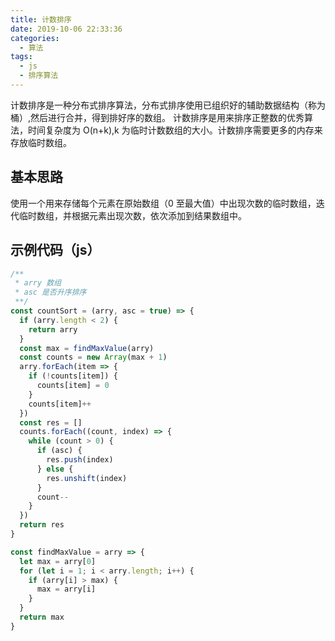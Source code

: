 ```yaml
---
title: 计数排序
date: 2019-10-06 22:33:36
categories:
  - 算法
tags:
  - js
  - 排序算法
---
```


计数排序是一种分布式排序算法，分布式排序使用已组织好的辅助数据结构（称为桶）,然后进行合并，得到排好序的数组。
计数排序是用来排序正整数的优秀算法，时间复杂度为 O(n+k),k 为临时计数数组的大小。计数排序需要更多的内存来存放临时数组。

## 基本思路

使用一个用来存储每个元素在原始数组（0 至最大值）中出现次数的临时数组，迭代临时数组，并根据元素出现次数，依次添加到结果数组中。

## 示例代码（js）

```js
/**
 * arry 数组
 * asc 是否升序排序
 **/
const countSort = (arry, asc = true) => {
  if (arry.length < 2) {
    return arry
  }
  const max = findMaxValue(arry)
  const counts = new Array(max + 1)
  arry.forEach(item => {
    if (!counts[item]) {
      counts[item] = 0
    }
    counts[item]++
  })
  const res = []
  counts.forEach((count, index) => {
    while (count > 0) {
      if (asc) {
        res.push(index)
      } else {
        res.unshift(index)
      }
      count--
    }
  })
  return res
}

const findMaxValue = arry => {
  let max = arry[0]
  for (let i = 1; i < arry.length; i++) {
    if (arry[i] > max) {
      max = arry[i]
    }
  }
  return max
}
```
